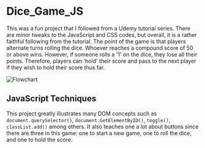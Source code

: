 # Dice_Game_JS
This was a fun project that I followed from a Udemy tutorial series. There are minor tweaks to the JavaScript and CSS codes, but overall, it is a rather faithful following from the tutorial. The point of the game is that players alternate turns rolling the dice. Whoever reaches a compound score of 50 or above wins. However, if someone rolls a '1' on the dice, they lose all their points. Therefore, players can 'hold' their score and pass to the next player if they wish to hold their score thus far.

![Flowchart](game_flowchart.png)

## JavaScript Techniques
This project greatly illustrates many DOM concepts such as `document.querySelector()`, `document.GetElementByID()`, `toggle()`, `classList.add()` among others. It also teaches one a lot about buttons since there are three in this game: one to start a new game, one to roll the dice, and one to hold the score.
